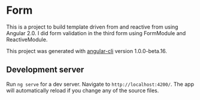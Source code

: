 # Form
This is a project to build template driven from and reactive from using Angular 2.0. 
I did form validation in the third form using FormModule and ReactiveModule.

This project was generated with [angular-cli](https://github.com/angular/angular-cli) version 1.0.0-beta.16.

## Development server
Run `ng serve` for a dev server. Navigate to `http://localhost:4200/`. The app will automatically reload if you change any of the source files.
